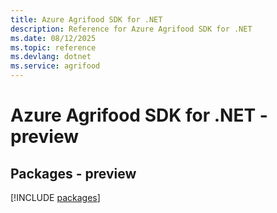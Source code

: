 ```yaml
---
title: Azure Agrifood SDK for .NET
description: Reference for Azure Agrifood SDK for .NET
ms.date: 08/12/2025
ms.topic: reference
ms.devlang: dotnet
ms.service: agrifood
---
```

# Azure Agrifood SDK for .NET - preview
## Packages - preview
[!INCLUDE [packages](agrifood-index.md)]